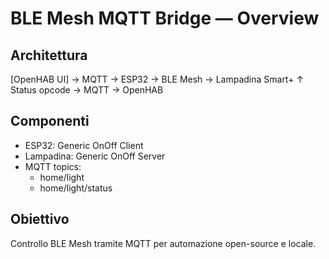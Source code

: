 # BLE Mesh MQTT Bridge — Overview

## Architettura

[OpenHAB UI] → MQTT → ESP32 → BLE Mesh → Lampadina Smart+
                             ↑
                         Status opcode → MQTT → OpenHAB

## Componenti

- ESP32: Generic OnOff Client
- Lampadina: Generic OnOff Server
- MQTT topics:
  - home/light
  - home/light/status

## Obiettivo

Controllo BLE Mesh tramite MQTT per automazione open-source e locale.
